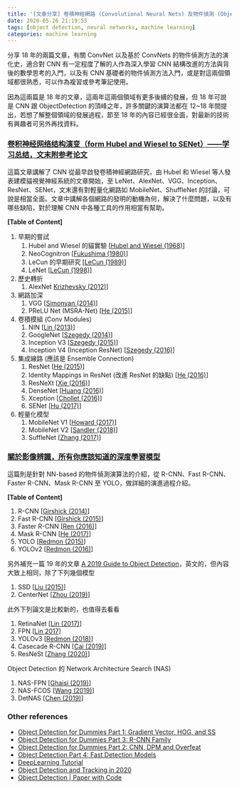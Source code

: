 ```yaml
---
title: '[文章分享] 卷積神經網路 (Convolutional Neural Nets) 及物件偵測 (Object Detection) 方法演化史'
date: 2020-05-26 21:19:53
tags: [object detection, neural networks, machine learning]
categories: machine learning
---
```


分享 18 年的兩篇文章，有關 ConvNet 以及基於 ConvNets 的物件偵測方法的演化史，適合對 CNN 有一定程度了解的人作為深入學習 CNN 結構改進的方法與背後的數學思考的入門，以及有 CNN 基礎者的物件偵測方法入門，或是對這兩個領域都很熟悉，可以作為複習或參考筆記使用。

因為這兩篇是 18 年的文章，這兩年這兩個領域有更多後續的發展，但 18 年可說是 CNN 跟 ObjectDetection 的頂峰之年，許多關鍵的演算法都在 12~18 年間提出，若想了解整個領域的發展過程，節至 18 年的內容已經很全面，對最新的技術有興趣者可另外再找資料。

### [卷积神经网络结构演变（form Hubel and Wiesel to SENet）——学习总结，文末附参考论文](https://zhuanlan.zhihu.com/p/34621135)

這篇文章講解了 CNN 從最早啟發卷積神經網路研究，由 Hubel 和 Wiesel 等人發表建模貓視覺神經系統的文章開始，至 LeNet、AlexNet、VGG、Inception、ResNet、SENet，文末還有對輕量化網路如 MobileNet、ShuffleNet 的討論，可說是相當全面。文章中講解各個網路的發明的動機為何，解決了什麼問題，以及有哪些缺陷，對於理解 CNN 中各種工具的作用相當有幫助。

**[Table of Content]**
1. 早期的嘗試
    1. Hubel and Wiesel 的貓實驗 [[Hubel and Wiesel (1968)](https://www.ncbi.nlm.nih.gov/pmc/articles/PMC1557912/pdf/jphysiol01104-0228.pdf)]
    2. NeoCognitron [[Fukushima (1980)](https://www.rctn.org/bruno/public/papers/Fukushima1980.pdf)]
    3. LeCun 的早期研究 [[LeCun (1989)](http://yann.lecun.com/exdb/publis/pdf/lecun-89e.pdf)]
    4. LeNet [[LeCun (1998)](http://yann.lecun.com/exdb/publis/pdf/lecun-01a.pdf)]
2. 歷史轉折
    1. AlexNet [Krizhevsky (2012)](https://papers.nips.cc/paper/4824-imagenet-classification-with-deep-convolutional-neural-networks.pdf)]
3. 網路加深
    1. VGG [[Simonyan (2014)](https://arxiv.org/pdf/1409.1556.pdf)]
    2. PReLU Net (MSRA-Net) [[He (2015)](https://arxiv.org/pdf/1502.01852.pdf)]
4. 卷積模組 (Conv Modules)
    1. NIN [[Lin (2013)](https://arxiv.org/pdf/1312.4400.pdf)]
    2. GoogleNet [[Szegedy (2014)](https://arxiv.org/pdf/1409.4842.pdf)]
    3. Inception V3 [[Szegedy (2015)](https://arxiv.org/pdf/1512.00567.pdf)]
    4. Inception V4 (Inception ResNet) [[Szegedy (2016)](https://arxiv.org/pdf/1602.07261.pdf)]
5. 集成線路 (應該是 Ensemble Connection)
    1. ResNet [[He (2015)](https://arxiv.org/pdf/1512.03385.pdf)]
    2. Identity Mappings in ResNet (改進 ResNet 的缺點) [[He (2016)](https://arxiv.org/pdf/1603.05027.pdf)]
    3. ResNeXt [[Xie (2016)](https://arxiv.org/pdf/1611.05431.pdf)]
    4. DenseNet [[Huang (2016)](https://arxiv.org/pdf/1608.06993.pdf)]
    5. Xception [[Chollet (2016)](https://arxiv.org/pdf/1610.02357.pdf)]
    6. SENet [[Hu (2017)](https://arxiv.org/pdf/1709.01507.pdf)]
6. 輕量化模型
    1. MobileNet V1 [[Howard (2017)](https://arxiv.org/pdf/1704.04861.pdf)]
    2. MobileNet V2 [[Sandler (2018)](https://arxiv.org/pdf/1801.04381.pdf)]
    3. SuffleNet [[Zhang (2017)](https://arxiv.org/pdf/1707.01083.pdf)]

### [關於影像辨識，所有你應該知道的深度學習模型](https://medium.com/cubo-ai/%E7%89%A9%E9%AB%94%E5%81%B5%E6%B8%AC-object-detection-740096ec4540)

這篇則是針對 NN-based 的物件偵測演算法的介紹，從 R-CNN、Fast R-CNN、Faster R-CNN、Mask R-CNN 至 YOLO，做詳細的演進過程介紹。

**[Table of Content]**
1. R-CNN [[Girshick (2014)](https://arxiv.org/abs/1311.2524)]
2. Fast R-CNN [[Girshick (2015)](https://arxiv.org/abs/1504.08083)]
3. Faster R-CNN [[Ren (2016)](https://arxiv.org/abs/1506.01497)]
4. Mask R-CNN [[He (2017)](https://arxiv.org/pdf/1703.06870.pdf)]
5. YOLO [[Redmon (2015)](https://arxiv.org/pdf/1506.02640.pdf)]
6. YOLOv2 [[Redmon (2016)](https://arxiv.org/pdf/1612.08242.pdf)]

另外補充一篇 19 年的文章 [A 2019 Guide to Object Detection](https://heartbeat.fritz.ai/a-2019-guide-to-object-detection-9509987954c3)，英文的，但內容大致上相同，除了下列幾個模型 

1. SSD [[Liu (2015)](https://arxiv.org/pdf/1512.02325)]
2. CenterNet [[Zhou (2019)](https://arxiv.org/pdf/1904.07850v2.pdf)]

此外下列論文是比較新的，也值得去看看

1. RetinaNet [[Lin (2017)](https://arxiv.org/pdf/1708.02002.pdf)]
2. FPN [[Lin 2017](https://arxiv.org/pdf/1612.03144.pdf)]
3. YOLOv3 [[Redmon (2018)](https://arxiv.org/pdf/1804.02767.pdf)]
4. Casecade R-CNN [[Cai (2019)](https://arxiv.org/pdf/1906.09756.pdf)]
5. ResNeSt [[Zhang (2020)](https://arxiv.org/pdf/2004.08955.pdf)]

Object Detection 的 Network Architecture Search (NAS)

1. NAS-FPN [[Ghaisi (2019)](https://arxiv.org/pdf/1904.07392.pdf)]
2. NAS-FCOS [[Wang (2019)](https://arxiv.org/pdf/1906.04423.pdf)]
3. DetNAS [[Chen (2019)](https://arxiv.org/pdf/1903.10979.pdf)]

### Other references
* [Object Detection for Dummies Part 1: Gradient Vector, HOG, and SS](https://lilianweng.github.io/lil-log/2017/10/29/object-recognition-for-dummies-part-1.html)
* [Object Detection for Dummies Part 3: R-CNN Family](https://lilianweng.github.io/lil-log/2017/12/31/object-recognition-for-dummies-part-3.html)
* [Object Detection for Dummies Part 2: CNN, DPM and Overfeat](https://lilianweng.github.io/lil-log/2017/12/15/object-recognition-for-dummies-part-2.html)
* [Object Detection Part 4: Fast Detection Models](https://lilianweng.github.io/lil-log/2018/12/27/object-detection-part-4.html)
* [DeepLearning Tutorial](http://deeplearning.net/tutorial/contents.html)
* [Object Detection and Tracking in 2020](https://blog.netcetera.com/object-detection-and-tracking-in-2020-f10fb6ff9af3)
* [Object Detection | Paper with Code](https://paperswithcode.com/task/object-detection)